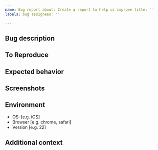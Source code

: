 ```yaml
---
name: Bug report about: Create a report to help us improve title: ''
labels: bug assignees: ''

---
```


## Bug description

<!-- A clear and concise description of what the bug is. -->

## To Reproduce

<!--
Steps to reproduce the behavior. Something like:
1. Go to '...'
2. Click on '....'
3. Scroll down to '....'
4. See error
-->

## Expected behavior

<!-- A clear and concise description of what you expected to happen. -->

## Screenshots

<!-- If applicable, add screenshots to help explain your problem. -->

## Environment

<!-- Please fill the following information. -->

- OS: [e.g. iOS]
- Browser [e.g. chrome, safari]
- Version [e.g. 22]

## Additional context

<!-- Add any other context about the problem here. -->
